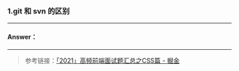 >
<!-- 6.20-6.26 （一周）-->
### 1.git 和 svn 的区别

---

#### Answer：


---







>   参考链接：[「2021」高频前端面试题汇总之CSS篇 - 掘金](https://juejin.cn/post/6905539198107942919)